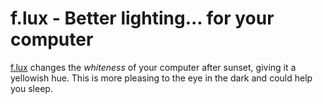 # f.lux - Better lighting... for your computer

[f.lux](http://stereopsis.com/flux/) changes the *whiteness* of your computer after sunset, giving it a yellowish hue. This is more pleasing to the eye in the dark and could help you sleep.